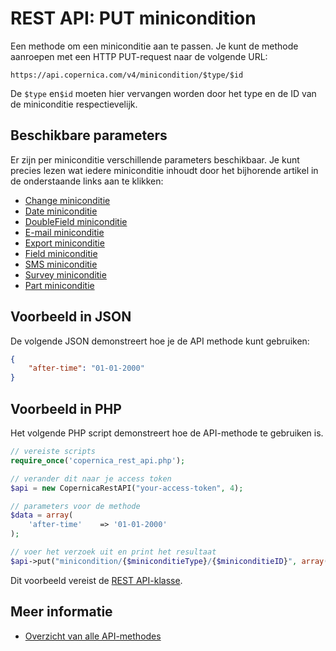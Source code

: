 # REST API: PUT minicondition

Een methode om een miniconditie aan te passen.
Je kunt de methode aanroepen met een HTTP PUT-request naar de volgende URL:

`https://api.copernica.com/v4/minicondition/$type/$id`

De `$type` en`$id` moeten hier vervangen worden door het type en de ID 
van de miniconditie respectievelijk.

## Beschikbare parameters

Er zijn per miniconditie verschillende parameters beschikbaar. Je kunt 
precies lezen wat iedere miniconditie inhoudt door het bijhorende artikel in 
de onderstaande links aan te klikken:

- [Change miniconditie](./rest-condition-type-change.md)
- [Date miniconditie](./rest-condition-type-date.md)
- [DoubleField miniconditie](./rest-condition-type-doublefield.md)
- [E-mail miniconditie](./rest-condition-type-email.md)
- [Export miniconditie](./rest-condition-type-export.md)
- [Field miniconditie](./rest-condition-type-field.md)
- [SMS miniconditie](./rest-condition-type-sms.md)
- [Survey miniconditie](./rest-condition-type-survey.md)
- [Part miniconditie](./rest-condition-type-part.md)

## Voorbeeld in JSON
De volgende JSON demonstreert hoe je de API methode kunt gebruiken:

```json
{
    "after-time": "01-01-2000"
}
```

## Voorbeeld in PHP
Het volgende PHP script demonstreert hoe de API-methode te gebruiken is.

```php
// vereiste scripts
require_once('copernica_rest_api.php');

// verander dit naar je access token
$api = new CopernicaRestAPI("your-access-token", 4);

// parameters voor de methode
$data = array(
    'after-time'    => '01-01-2000'
);

// voer het verzoek uit en print het resultaat
$api->put("minicondition/{$miniconditieType}/{$miniconditieID}", array(), $data);
```

Dit voorbeeld vereist de [REST API-klasse](rest-php).

## Meer informatie

* [Overzicht van alle API-methodes](rest-api)
